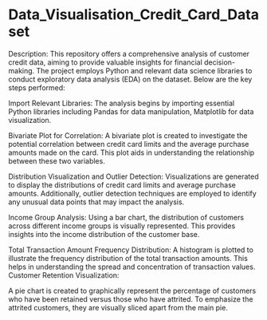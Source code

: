 # Data_Visualisation_Credit_Card_Dataset

Description:
This repository offers a comprehensive analysis of customer credit data, aiming to provide valuable insights for financial decision-making. The project employs Python and relevant data science libraries to conduct exploratory data analysis (EDA) on the dataset. Below are the key steps performed:

Import Relevant Libraries:
The analysis begins by importing essential Python libraries including Pandas for data manipulation, Matplotlib for data visualization.

Bivariate Plot for Correlation:
A bivariate plot is created to investigate the potential correlation between credit card limits and the average purchase amounts made on the card. This plot aids in understanding the relationship between these two variables.

Distribution Visualization and Outlier Detection:
Visualizations are generated to display the distributions of credit card limits and average purchase amounts. Additionally, outlier detection techniques are employed to identify any unusual data points that may impact the analysis.

Income Group Analysis:
Using a bar chart, the distribution of customers across different income groups is visually represented. This provides insights into the income distribution of the customer base.

Total Transaction Amount Frequency Distribution:
A histogram is plotted to illustrate the frequency distribution of the total transaction amounts. This helps in understanding the spread and concentration of transaction values.
Customer Retention Visualization:

A pie chart is created to graphically represent the percentage of customers who have been retained versus those who have attrited. To emphasize the attrited customers, they are visually sliced apart from the main pie.








